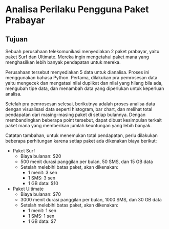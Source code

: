 # Analisa Perilaku Pengguna Paket Prabayar

## Tujuan
Sebuah perusahaan telekomunikasi menyediakan 2 paket prabayar, yaitu paket Surf dan Ultimate. Mereka ingin mengetahui paket mana yang menghasilkan lebih banyak pendapatan untuk mereka. 

Perusahaan tersebut menyediakan 5 data untuk dianalisa. Proses ini menggunakan bahasa Python. Pertama, dilakukan pra pemrosesan data yaitu mengecek dan mengatasi nilai duplikat dan nilai yang hilang bila ada, mengubah tipe data, dan menambah data yang diperlukan untuk keperluan analisa.

Setelah pra pemrosesan selesai, berikutnya adalah proses analisa data dengan visualisasi data seperti histogram, bar chart, dan melihat total pendapatan dari masing-masing paket di setiap bulannya. Dengan membandingkan beberapa point tersebut, dapat dibuat kesimpulan terkait paket mana yang memberikan jumlah keuntungan yang lebih banyak. 

Catatan tambahan, untuk menemukan total pendapatan, perlu dilakukan beberapa perhitungan karena setiap paket ada dikenakan biaya berikut:
- Paket Surf
  - Biaya bulanan: $20
  - 500 menit durasi panggilan per bulan, 50 SMS, dan 15 GB data
  - Setelah melebihi batas paket, akan dikenakan:
    - 1 menit: 3 sen
    - 1 SMS: 3 sen
    - 1 GB data: $10
- Paket Ultimate
  - Biaya bulanan: $70
  - 3000 menit durasi panggilan per bulan, 1000 SMS, dan 30 GB data
  - Setelah melebihi batas paket, akan dikenakan:
    - 1 menit: 1 sen
    - 1 SMS: 1 sen
    - 1 GB data: $7